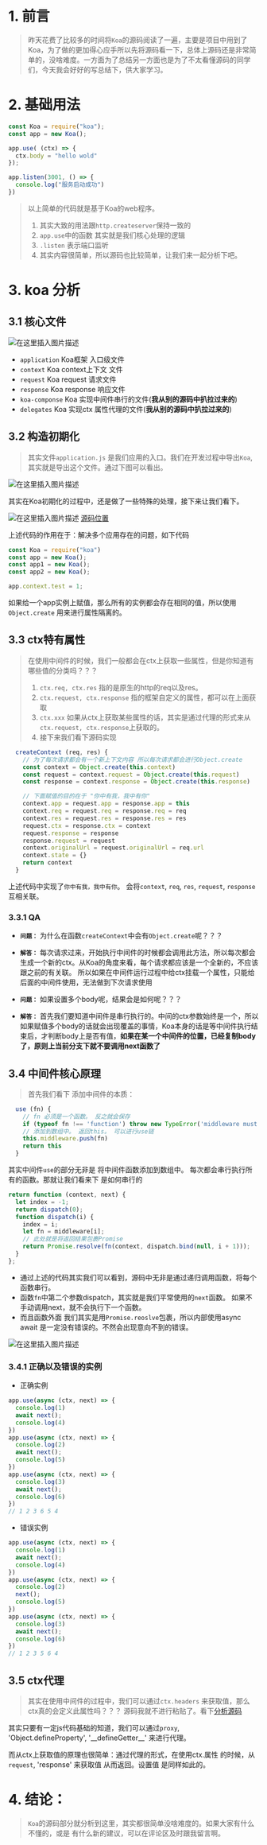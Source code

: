 # 1. 前言
> 昨天花费了比较多的时间将`Koa`的源码阅读了一遍，主要是项目中用到了Koa，为了做的更加得心应手所以先将源码看一下，总体上源码还是非常简单的，没啥难度。一方面为了总结另一方面也是为了不太看懂源码的同学们，今天我会好好的写总结下，供大家学习。

# 2. 基础用法
```js
const Koa = require("koa");
const app = new Koa();

app.use( (ctx) => {
  ctx.body = "hello wold"
});

app.listen(3001, () => {
  console.log("服务启动成功")
})
```

> 以上简单的代码就是基于Koa的web程序。
> 1. 其实大致的用法跟`http.createserver`保持一致的
> 2. `app.use`中的函数 其实就是我们核心处理的逻辑
> 3. `.listen` 表示端口监听
> 4. 其实内容很简单，所以源码也比较简单，让我们来一起分析下吧。

# 3. koa 分析
## 3.1 核心文件
![在这里插入图片描述](https://img-blog.csdnimg.cn/2b27317ced5042818f97eed3b005dbb5.png)
- `application` Koa框架 入口级文件
- `context` Koa context上下文 文件
- `request` Koa request 请求文件
- `response` Koa response 响应文件
- `koa-componse` Koa 实现中间件串行的文件(**我从别的源码中扒拉过来的**)
- `delegates` Koa 实现ctx 属性代理的文件(**我从别的源码中扒拉过来的**)

## 3.2 构造初期化
> 其实文件`application.js` 是我们应用的入口。我们在开发过程中导出`Koa`,其实就是导出这个文件。通过下图可以看出。

![在这里插入图片描述](https://img-blog.csdnimg.cn/5856306e35ec45dab31ab8b1936f5623.png)

其实在Koa初期化的过程中，还是做了一些特殊的处理，接下来让我们看下。

![在这里插入图片描述](https://img-blog.csdnimg.cn/64ea85616fa64690a9e67aa8280a7977.png)
[源码位置](https://github.com/a572251465/source-code-debugger/blob/main/Code/koa/lib/application.js)

上述代码的作用在于：解决多个应用存在的问题，如下代码
```js
const Koa = require("koa")
const app = new Koa();
const app1 = new Koa();
const app2 = new Koa();

app.context.test = 1;
```
如果给一个app实例上赋值，那么所有的实例都会存在相同的值，所以使用`Object.create` 用来进行属性隔离的。

## 3.3 ctx特有属性
> 在使用中间件的时候，我们一般都会在ctx上获取一些属性，但是你知道有哪些值的分类吗？？？
> 1. `ctx.req, ctx.res` 指的是原生的http的req以及res。
> 2. `ctx.request, ctx.response` 指的框架自定义的属性，都可以在上面获取
> 3. `ctx.xxx` 如果从ctx上获取某些属性的话，其实是通过代理的形式来从`ctx.request, ctx.response`上获取的。
> 4. 接下来我们看下源码实现

```js
  createContext (req, res) {
    // 为了每次请求都会有一个新上下文内容 所以每次请求都会进行Object.create
    const context = Object.create(this.context)
    const request = context.request = Object.create(this.request)
    const response = context.response = Object.create(this.response)

    // 下面赋值的目的在于 "你中有我，我中有你"
    context.app = request.app = response.app = this
    context.req = request.req = response.req = req
    context.res = request.res = response.res = res
    request.ctx = response.ctx = context
    request.response = response
    response.request = request
    context.originalUrl = request.originalUrl = req.url
    context.state = {}
    return context
  }
```

上述代码中实现了`你中有我，我中有你`。 会将`context`, `req`, `res`, `request`, `response` 互相关联。

### 3.3.1 QA
- **`问题：`** 为什么在函数`createContext`中会有`Object.create`呢？？？
- **`解答：`** 每次请求过来，开始执行中间件的时候都会调用此方法，所以每次都会生成一个新的ctx。从Koa的角度来看，每个请求都应该是一个全新的，不应该跟之前的有关联。 所以如果在中间件运行过程中给ctx挂载一个属性，只能给后面的中间件使用，无法做到下次请求使用

- **`问题：`** 如果设置多个body呢，结果会是如何呢？？？
- **`解答：`** 首先我们要知道中间件是串行执行的。中间的ctx参数始终是一个，所以如果赋值多个body的话就会出现覆盖的事情，Koa本身的话是等中间件执行结束后，才判断body上是否有值，**如果在某一个中间件的位置，已经复制body了，原则上当前分支下就不要调用next函数了**

## 3.4 中间件核心原理
> 首先我们看下 添加中间件的本质：

```js
  use (fn) {
    // fn 必须是一个函数。 反之就会保存
    if (typeof fn !== 'function') throw new TypeError('middleware must be a function!')
    // 添加到数组中。 返回this。 可以进行use链
    this.middleware.push(fn)
    return this
  }
```

其实中间件`use`的部分无非是 将中间件函数添加到数组中。 每次都会串行执行所有的函数。那就让我们看来下 是如何串行的

```js
return function (context, next) {
  let index = -1;
  return dispatch(0);
  function dispatch(i) {
    index = i;
    let fn = middleware[i];
    // 此处就是将返回结果包裹Promise
    return Promise.resolve(fn(context, dispatch.bind(null, i + 1)));
  }
};
```

- 通过上述的代码其实我们可以看到，源码中无非是通过递归调用函数，将每个函数串行。
- 函数`fn`中第二个参数dispatch，其实就是我们平常使用的`next`函数。 如果不手动调用next，就不会执行下一个函数。
- 而且函数外面 我们其实是用`Promise.reoslve`包裹，所以内部使用async await 是一定没有错误的。不然会出现意向不到的错误。

![在这里插入图片描述](https://img-blog.csdnimg.cn/ed2169797f4049d59c15210a5d5966db.png#pic_center)


### 3.4.1 正确以及错误的实例
- 正确实例

```js
app.use(async (ctx, next) => {
  console.log(1)
  await next();
  console.log(4)
})
app.use(async (ctx, next) => {
  console.log(2)
  await next();
  console.log(5)
})
app.use(async (ctx, next) => {
  console.log(3)
  await next();
  console.log(6)
})
// 1 2 3 6 5 4
```

- 错误实例

```js
app.use(async (ctx, next) => {
  console.log(1)
  await next();
  console.log(4)
})
app.use(async (ctx, next) => {
  console.log(2)
  next();
  console.log(5)
})
app.use(async (ctx, next) => {
  console.log(3)
  await next();
  console.log(6)
})
// 1 2 3 5 6 4
```

## 3.5 ctx代理

> 其实在使用中间件的过程中，我们可以通过`ctx.headers` 来获取值，那么ctx真的会定义此属性吗？？？ 源码我就不进行粘贴了。看下[分析源码](https://github.com/a572251465/source-code-debugger/blob/main/Code/koa/lib/context.js)

其实只要有一定js代码基础的知道，我们可以通过`proxy`, 'Object.defineProperty', '\_\_defineGetter\_\_' 来进行代理。

而从ctx上获取值的原理也很简单：通过代理的形式，在使用ctx.属性 的时候，从`request`, 'response' 来获取值 从而返回。设置值 是同样如此的。

# 4. 结论：
> `Koa`的源码部分就分析到这里，其实都很简单没啥难度的。如果大家有什么不懂的，或是 有什么新的建议，可以在评论区及时跟我留言啊。